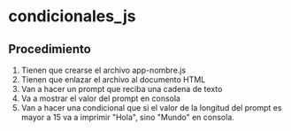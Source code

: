 # condicionales_js

## Procedimiento
1. Tienen que crearse el archivo app-nombre.js
2. Tienen que enlazar el archivo al documento HTML
3. Van a hacer un prompt que reciba una cadena de texto 
4. Va a mostrar el valor del prompt en consola
5. Van a hacer una condicional que si el valor de la longitud del prompt es mayor a 15 va a imprimir "Hola", sino "Mundo" en consola.
